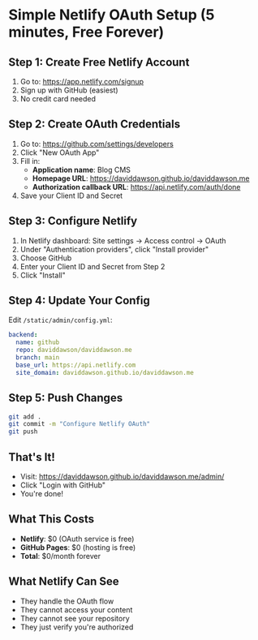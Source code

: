 # Simple Netlify OAuth Setup (5 minutes, Free Forever)

## Step 1: Create Free Netlify Account
1. Go to: https://app.netlify.com/signup
2. Sign up with GitHub (easiest)
3. No credit card needed

## Step 2: Create OAuth Credentials
1. Go to: https://github.com/settings/developers
2. Click "New OAuth App"
3. Fill in:
   - **Application name**: Blog CMS
   - **Homepage URL**: https://daviddawson.github.io/daviddawson.me
   - **Authorization callback URL**: https://api.netlify.com/auth/done
4. Save your Client ID and Secret

## Step 3: Configure Netlify
1. In Netlify dashboard: Site settings → Access control → OAuth
2. Under "Authentication providers", click "Install provider"
3. Choose GitHub
4. Enter your Client ID and Secret from Step 2
5. Click "Install"

## Step 4: Update Your Config
Edit `/static/admin/config.yml`:

```yaml
backend:
  name: github
  repo: daviddawson/daviddawson.me
  branch: main
  base_url: https://api.netlify.com
  site_domain: daviddawson.github.io/daviddawson.me
```

## Step 5: Push Changes
```bash
git add .
git commit -m "Configure Netlify OAuth"
git push
```

## That's It!
- Visit: https://daviddawson.github.io/daviddawson.me/admin/
- Click "Login with GitHub"
- You're done!

## What This Costs
- **Netlify**: $0 (OAuth service is free)
- **GitHub Pages**: $0 (hosting is free)
- **Total**: $0/month forever

## What Netlify Can See
- They handle the OAuth flow
- They cannot access your content
- They cannot see your repository
- They just verify you're authorized